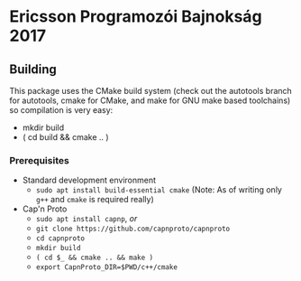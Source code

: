 # Ericsson Programozói Bajnokság 2017
## Building
This package uses the CMake build system
(check out the autotools branch for autotools, cmake for CMake, and make for GNU make based toolchains)
so compilation is very easy:

- mkdir build
- ( cd build && cmake .. )

### Prerequisites
- Standard development environment
	- `sudo apt install build-essential cmake` (Note: As of writing only `g++` and `cmake` is required really)
- Cap'n Proto
	- `sudo apt install capnp`, _or_
	- `git clone https://github.com/capnproto/capnproto`
	- `cd capnproto`
	- `mkdir build`
	- `( cd $_ && cmake .. && make )`
	- `export CapnProto_DIR=$PWD/c++/cmake`
